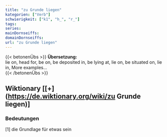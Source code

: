 ```yaml
---
title: "zu Grunde liegen"
kategorien: ["Verb"]
schwierigkeit: ["k1", "h_", "r_"]
tags:
series:
mainDornseiffs:
domainDornseiffs:
url: "zu Grunde liegen"
---
```


{{< betonenÜbs >}}
**Übersetzung:**  
lie on, head for, be  on, be deposited in, be lying at, lie  on, be situated  on, lie  in, More examples...  
{{< /betonenÜbs >}}

## Wiktionary [[+](https://de.wiktionary.org/wiki/zu Grunde liegen)]

### Bedeutungen
[1] die Grundlage für etwas sein  


